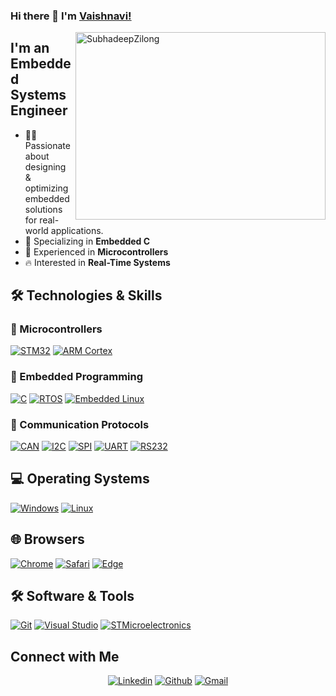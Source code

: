 ### Hi there 👋 I'm [Vaishnavi!](https://github.com/Vaishnavi-2401/)

<p><img align="right" height="300" width="400" src="https://cdn.dribbble.com/users/1364029/screenshots/16093268/media/68e82a7fb4904614a9066d6b540c14b2.gif" alt="SubhadeepZilong" /></p>

## I'm an Embedded Systems Engineer

- 👩‍💻 Passionate about designing & optimizing embedded solutions for real-world applications.
- 🌱 Specializing in **Embedded C**
- 🔋 Experienced in **Microcontrollers**
- 🔥 Interested in **Real-Time Systems**

## 🛠️ Technologies & Skills

### 🔹 Microcontrollers
<p> 
	<a href="#"><img alt="STM32" src="https://img.shields.io/badge/STM32-0078D6?logo=stmicroelectronics&logoColor=white"></a> 
	<a href="#"><img alt="ARM Cortex" src="https://img.shields.io/badge/ARM_Cortex-00979D?logo=arm&logoColor=white"></a> 
</p>

### 🔹 Embedded Programming
<p> 
	<a href="#"><img alt="C" src="https://img.shields.io/badge/C%20-%2300599C.svg?logo=c&logoColor=white"></a> 
	<a href="#"><img alt="RTOS" src="https://img.shields.io/badge/RTOS-%234285F4.svg?logo=linux&logoColor=white"></a> 
	<a href="#"><img alt="Embedded Linux" src="https://img.shields.io/badge/FOS-Embedded%20Linux-%2320232A"></a> 
</p>

### 🔹 Communication Protocols
<p> 
	<a href="#"><img alt="CAN" src="https://img.shields.io/badge/CAN-0052CC?logo=protocol&logoColor=white"></a> 
	<a href="#"><img alt="I2C" src="https://img.shields.io/badge/I2C-0052CC?logo=protocol&logoColor=white"></a> 
	<a href="#"><img alt="SPI" src="https://img.shields.io/badge/SPI-0052CC?logo=protocol&logoColor=white"></a> 
	<a href="#"><img alt="UART" src="https://img.shields.io/badge/UART-0052CC?logo=protocol&logoColor=white"></a> 
	<a href="#"><img alt="RS232" src="https://img.shields.io/badge/RS232-0052CC?logo=protocol&logoColor=white"></a> 
</p>

## 💻 Operating Systems
<p>
	<a href="#"><img alt="Windows" src="https://img.shields.io/badge/Windows-0078D6?logo=windows&logoColor=white"></a>
	<a href="#"><img alt="Linux" src="https://img.shields.io/badge/Linux-FCC624?logo=linux&logoColor=black"></a>
</p>

## 🌐 Browsers
<p>
	<a href="#"><img alt="Chrome" src="https://img.shields.io/badge/Google_chrome-4285F4?logo=Google-Chrome&logoColor=white"></a>
	<a href="#"><img alt="Safari" src="https://img.shields.io/badge/Safari-FF1B2D?logo=Safari&logoColor=white"></a>
	<a href="#"><img alt="Edge" src="https://img.shields.io/badge/Microsoft_Edge-0078D7?logo=Microsoft-edge&logoColor=white"></a>
</p>

## 🛠️ Software & Tools
<p>
  <a href="#"><img alt="Git" src="https://img.shields.io/badge/Git-%23F05033.svg?logo=git&logoColor=white"></a>
  <a href="#"><img alt="Visual Studio" src="https://img.shields.io/badge/Visual%20Studio-5C2D91.svg?logo=visual-studio&logoColor=white"></a>
  <a href="#"><img alt="STMicroelectronics" src="https://img.shields.io/badge/STMicroelectronics-03234B.svg?logo=STMicroelectronics&logoColor=white"></a>
</p>

## Connect with Me
<p align="center">
  <a href="https://www.linkedin.com/in/vaishnavi-chirmade-a08135222?utm_source=share&utm_campaign=share_via&utm_content=profile&utm_medium=ios_app"><img alt="Linkedin" title="Vaishnavi Chirmade Linkedin" src="https://img.shields.io/badge/LinkedIn-0077B5?style=for-the-badge&logo=linkedin&logoColor=white"></a>
  <a href="https://github.com/Vaishnavi-2401"><img alt="Github" title="Vaishnavi Chirmade Github" src="https://img.shields.io/badge/GitHub-100000?style=for-the-badge&logo=github&logoColor=white"></a>
  <a href="mailto:vaishnavi.chirmade@gmail.com"><img alt="Gmail" title="Vaishnavi Chirmade Gmail" src="https://img.shields.io/badge/Gmail-D14836?style=for-the-badge&logo=gmail&logoColor=white"></a>
</p>
